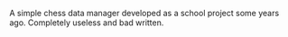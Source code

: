 A simple chess data manager developed as a school project some years ago. Completely useless and bad written.
